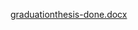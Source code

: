[graduationthesis-done.docx](https://github.com/EmreDastan/CyberHelp-Web-Application/files/15490916/graduationthesis-done.docx)
